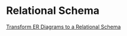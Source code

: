 # Relational Schema

[Transform ER Diagrams to a Relational Schema](https://www.youtube.com/watch?v=OwdFzygGZqk)

